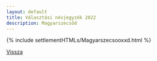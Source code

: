 ```yaml
---
layout: default
title: Választási névjegyzék 2022
description: Magyarszecsőd
---
```


{% include settlementHTMLs/Magyarszecsooxxd.html %}

[Vissza](../)